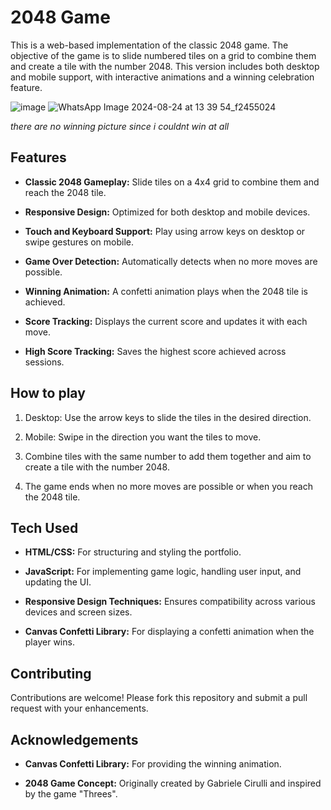 
# 2048 Game

This is a web-based implementation of the classic 2048 game. The objective of the game is to slide numbered tiles on a grid to combine them and create a tile with the number 2048. This version includes both desktop and mobile support, with interactive animations and a winning celebration feature.

![image](https://github.com/user-attachments/assets/c0c25365-d3a6-4741-a61c-f5128ea1a0f4)
![WhatsApp Image 2024-08-24 at 13 39 54_f2455024](https://github.com/user-attachments/assets/c3ceb7fb-02a6-4e14-a5c6-16c33a6b9d6c)

*there are no winning picture since i couldnt win at all*



## Features

- **Classic 2048 Gameplay:** Slide tiles on a 4x4 grid to combine them and reach the 2048 tile.

- **Responsive Design:** Optimized for both desktop and mobile devices.

- **Touch and Keyboard Support:** Play using arrow keys on desktop or swipe gestures on mobile.

- **Game Over Detection:** Automatically detects when no more moves are possible.

- **Winning Animation:** A confetti animation plays when the 2048 tile is achieved.

- **Score Tracking:** Displays the current score and updates it with each move.

- **High Score Tracking:** Saves the highest score achieved across sessions.


## How to play

1. Desktop: Use the arrow keys to slide the tiles in the desired direction.

2. Mobile: Swipe in the direction you want the tiles to move.

3. Combine tiles with the same number to add them together and aim to create a tile with the number 2048.

4. The game ends when no more moves are possible or when you reach the 2048 tile.
## Tech Used

- **HTML/CSS:** For structuring and styling the portfolio.

- **JavaScript:** For implementing game logic, handling user input, and updating the UI.

- **Responsive Design Techniques:** Ensures compatibility across various devices and screen sizes.

- **Canvas Confetti Library:** For displaying a confetti animation when the player wins.

## Contributing

Contributions are welcome! Please fork this repository and submit a pull request with your enhancements.

## Acknowledgements

 - **Canvas Confetti Library:** For providing the winning animation.

 - **2048 Game Concept:** Originally created by Gabriele Cirulli and inspired by the game "Threes".

